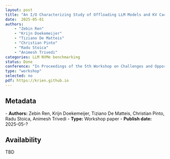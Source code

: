 ```yaml
---
layout: post
title: "An I/O Characterizing Study of Offloading LLM Models and KV Caches to NVMe SSD"
date:  2025-05-01
authors: 
    - "Zebin Ren" 
    - "Krijn Doekemeijer" 
    - "Tiziano De Matteis"
    - "Christian Pinto"
    - "Radu Stoica"
    - "Animesh Trivedi"
categories: LLM NVMe benchmarking
status: Done
conference: "In Proceedings of the 5th Workshop on Challenges and Opportunities of Efficient and Performant Storage Systems (CHEOPS'25)"
type: "workshop"
selected: no
pdf: https://krien.github.io
---
```


<h2>Metadata</h2>
- <b>Authors:</b> Zebin Ren, Krijn Doekemeijer, Tiziano De Matteis, Christian Pinto, Radu Stoica, Animesh Trivedi
- <b>Type:</b> Workshop paper
- <b>Publish date:</b> 2025-05-?

<h2>Availability</h2>
TBD
